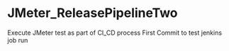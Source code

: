 # JMeter_ReleasePipelineTwo
Execute JMeter test as part of CI_CD process
First Commit to test jenkins job run
